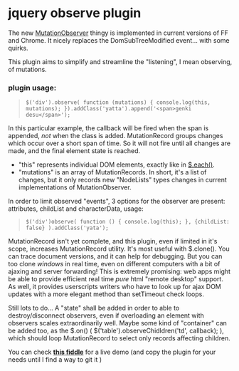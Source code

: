 # jquery observe plugin

The new [MutationObserver](https://developer.mozilla.org/en/DOM/DOM_Mutation_Observers) thingy is implemented in current versions of FF and Chrome. It nicely replaces the DomSubTreeModified event... with some quirks.

This plugin aims to simplify and streamline the "listening", I mean observing, of mutations.

### plugin usage:

> `$('div').observe( function (mutations) { console.log(this, mutations); }).addClass('yatta').append('<span>genki desu</span>');`

 
In this particular example, the callback will be fired when the span is appended, _not_ when the class is added. MutationRecord groups changes which occur over a short span of time. So it will not fire until all changes are made, and the final element state is reached.
* "this" represents individual DOM elements, exactly like in [$.each()](http://api.jquery.com/each/). 
* "mutations" is an array of MutationRecords. In short, it's a list of changes, but it only records new "NodeLists" types changes in current implementations of MutationObserver. 

In order to limit observed "events", 3 options for the observer are present: attributes, childList and characterData, usage:

> `$('div')observe( function () { console.log(this); }, {childList: false} ).addClass('yata');`

MutationRecord isn't yet complete, and this plugin, even if limited in it's scope, increases MutationRecord utility. It's most useful with $.clone(). You can trace document versions, and it can help for debugging. But you can too clone _windows_ in real time, even on different computers with a bit of ajaxing and server forwarding! This is extremely promising: web apps might be able to provide efficient real time _pure_ html "remote desktop" support. As well, it provides userscripts writers who have to look up for ajax DOM updates with a more elegant method than setTimeout check loops.

Still lots to do...
A "state" shall be added in order to able to destroy/disconnect observers, even if overloading an element with observers scales extraordinarily well. Maybe some kind of "container" can be added too, as the $.on() ( $('table').observeChidldren('td', callback); ), which should loop MutationRecord to select only records affecting children.

You can check **[this fiddle](http://jsfiddle.net/E7Kn2/5/)** for a live demo (and copy the plugin for your needs until I find a way to git it )